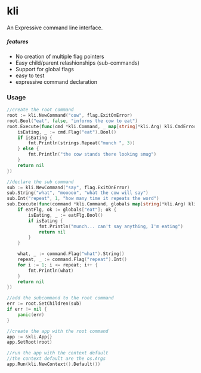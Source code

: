 # kli

An Expressive command line interface. 

##### features
- No creation of multiple flag pointers
- Easy child/parent relashionships (sub-commands)
- Support for global flags
- easy to test
- expressive command declaration 

### Usage

```go
//create the root command
root := kli.NewCommand("cow", flag.ExitOnError)
root.Bool("eat", false, "informs the cow to eat")
root.Execute(func(cmd *kli.Command, _ map[string]*kli.Arg) kli.CmdError {
    isEating, _ := cmd.Flag("eat").Bool()
    if isEating {
        fmt.Println(strings.Repeat("munch ", 3))
    } else {
        fmt.Println("the cow stands there looking smug")
    }
    return nil
})

//declare the sub command
sub := kli.NewCommand("say", flag.ExitOnError)
sub.String("what", "mooooo", "what the cow will say")
sub.Int("repeat", 1, "how many time it repeats the word")
sub.Execute(func(command *kli.Command, globals map[string]*kli.Arg) kli.CmdError {
    if eatFlg, ok := globals["eat"]; ok {
        isEating, _ := eatFlg.Bool()
        if isEating {
            fmt.Println("munch... can't say anything, I'm eating")
            return nil
        }
    }

    what, _ := command.Flag("what").String()
    repeat, _ := command.Flag("repeat").Int()
    for i := 1; i <= repeat; i++ {
        fmt.Println(what)
    }
    return nil
})

//add the subcommand to the root command
err := root.SetChildren(sub)
if err != nil {
    panic(err)
}

//create the app with the root command
app := &kli.App{}
app.SetRoot(root)

//run the app with the context default
//the context default are the os.Args
app.Run(kli.NewContext().Default())

```
